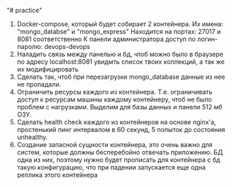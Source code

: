 "# practice" 

1. Docker-compose, который будет собирает 2 контейнера. 
Их имена: "mongo_databse" и "mongo_express"
Находится на портах:
27017 и 8081 соответственно
К панели администратора доступ по логин-паролю:
devops-devops
2. Наладить связь между панелью и бд, чтоб можно было в браузере по адресу localhost:8081 увидмть список твоих коллекций, а так же их модифицировать
3. Сделать так, чтоб при перезагрузки mongo_database данные из нее не пропадали.
4. Ограничить ресурсы каждого из контейнера. Т.е. ограничивать доступ к ресурсам машины каждому контейнеру, чтоб не было проблем с нагрузками. Выделим для базы данных и панели 512 мб ОЗУ.
5. Сделать health check каждого из контейнеров на основе nginx'a, простенький пинг интервалом в 60 секунд, 5 попыток до состояния unhealthy.
6. Создание запасной сущности контейнера, это очень важно для систем, которые должны бесперебойно отвечать приложению. БД одна из них, поэтому нужно будет прописать для контейнера с бд такую конфигурацию, что при падении запускается еще одна реплика этого контейнера